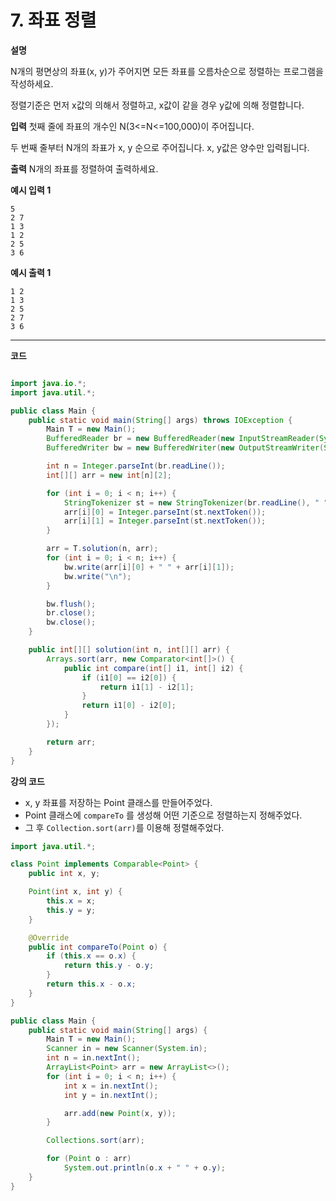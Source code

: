 # 7. 좌표 정렬

**설명**

N개의 평면상의 좌표(x, y)가 주어지면 모든 좌표를 오름차순으로 정렬하는 프로그램을 작성하세요.

정렬기준은 먼저 x값의 의해서 정렬하고, x값이 같을 경우 y값에 의해 정렬합니다.

**입력**
첫째 줄에 좌표의 개수인 N(3<=N<=100,000)이 주어집니다.

두 번째 줄부터 N개의 좌표가 x, y 순으로 주어집니다. x, y값은 양수만 입력됩니다.

**출력**
N개의 좌표를 정렬하여 출력하세요.

**예시 입력 1**

```
5
2 7
1 3
1 2
2 5
3 6
```

**예시 출력 1**

```
1 2
1 3
2 5
2 7
3 6
```

---

**코드**

```java

import java.io.*;
import java.util.*;

public class Main {
    public static void main(String[] args) throws IOException {
        Main T = new Main();
        BufferedReader br = new BufferedReader(new InputStreamReader(System.in));
        BufferedWriter bw = new BufferedWriter(new OutputStreamWriter(System.out));

        int n = Integer.parseInt(br.readLine());
        int[][] arr = new int[n][2];

        for (int i = 0; i < n; i++) {
            StringTokenizer st = new StringTokenizer(br.readLine(), " ");
            arr[i][0] = Integer.parseInt(st.nextToken());
            arr[i][1] = Integer.parseInt(st.nextToken());
        }

        arr = T.solution(n, arr);
        for (int i = 0; i < n; i++) {
            bw.write(arr[i][0] + " " + arr[i][1]);
            bw.write("\n");
        }

        bw.flush();
        br.close();
        bw.close();
    }

    public int[][] solution(int n, int[][] arr) {
        Arrays.sort(arr, new Comparator<int[]>() {
            public int compare(int[] i1, int[] i2) {
                if (i1[0] == i2[0]) {
                    return i1[1] - i2[1];
                }
                return i1[0] - i2[0];
            }
        });

        return arr;
    }
}
```

**강의 코드**

- x, y 좌표를 저장하는 Point 클래스를 만들어주었다.
- Point 클래스에 `compareTo` 를 생성해 어떤 기준으로 정렬하는지 정해주었다.
- 그 후 `Collection.sort(arr)`를 이용해 정렬해주었다.

```java
import java.util.*;

class Point implements Comparable<Point> {
    public int x, y;

    Point(int x, int y) {
        this.x = x;
        this.y = y;
    }

    @Override
    public int compareTo(Point o) {
        if (this.x == o.x) {
            return this.y - o.y;
        }
        return this.x - o.x;
    }
}

public class Main {
    public static void main(String[] args) {
        Main T = new Main();
        Scanner in = new Scanner(System.in);
        int n = in.nextInt();
        ArrayList<Point> arr = new ArrayList<>();
        for (int i = 0; i < n; i++) {
            int x = in.nextInt();
            int y = in.nextInt();

            arr.add(new Point(x, y));
        }

        Collections.sort(arr);

        for (Point o : arr)
            System.out.println(o.x + " " + o.y);
    }
}
```
